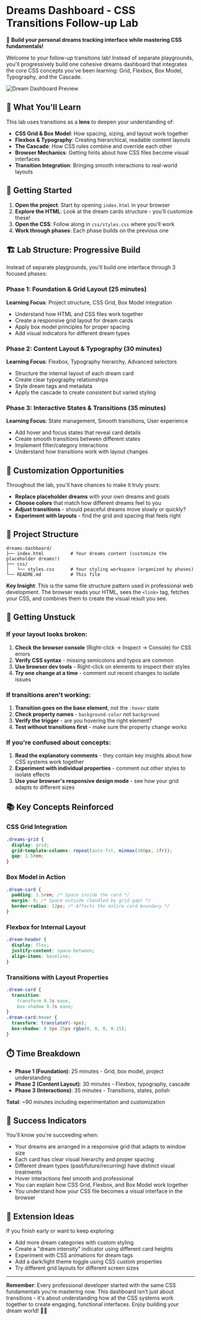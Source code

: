 # Dreams Dashboard - CSS Transitions Follow-up Lab

🌙 **Build your personal dreams tracking interface while mastering CSS fundamentals!**

Welcome to your follow-up transitions lab! Instead of separate playgrounds, you'll progressively build one cohesive dreams dashboard that integrates the core CSS concepts you've been learning: Grid, Flexbox, Box Model, Typography, and the Cascade.

![Dream Dashboard Preview](assets/transition_followup_main.png)

## 🎯 What You'll Learn

This lab uses transitions as a **lens** to deepen your understanding of:

- **CSS Grid & Box Model**: How spacing, sizing, and layout work together
- **Flexbox & Typography**: Creating hierarchical, readable content layouts
- **The Cascade**: How CSS rules combine and override each other
- **Browser Mechanics**: Getting hints about how CSS files become visual interfaces
- **Transition Integration**: Bringing smooth interactions to real-world layouts

## 🚀 Getting Started

1. **Open the project**: Start by opening `index.html` in your browser
2. **Explore the HTML**: Look at the dream cards structure - you'll customize these!
3. **Open the CSS**: Follow along in `css/styles.css` where you'll work
4. **Work through phases**: Each phase builds on the previous one

## 🏗️ Lab Structure: Progressive Build

Instead of separate playgrounds, you'll build one interface through 3 focused phases:

### Phase 1: Foundation & Grid Layout (25 minutes)

**Learning Focus**: Project structure, CSS Grid, Box Model integration

- Understand how HTML and CSS files work together
- Create a responsive grid layout for dream cards
- Apply box model principles for proper spacing
- Add visual indicators for different dream types

### Phase 2: Content Layout & Typography (30 minutes)

**Learning Focus**: Flexbox, Typography hierarchy, Advanced selectors

- Structure the internal layout of each dream card
- Create clear typography relationships
- Style dream tags and metadata
- Apply the cascade to create consistent but varied styling

### Phase 3: Interactive States & Transitions (35 minutes)

**Learning Focus**: State management, Smooth transitions, User experience

- Add hover and focus states that reveal card details
- Create smooth transitions between different states
- Implement filter/category interactions
- Understand how transitions work with layout changes

## 🎨 Customization Opportunities

Throughout the lab, you'll have chances to make it truly yours:

- **Replace placeholder dreams** with your own dreams and goals
- **Choose colors** that match how different dreams feel to you
- **Adjust transitions** - should peaceful dreams move slowly or quickly?
- **Experiment with layouts** - find the grid and spacing that feels right

## 📂 Project Structure

```
dreams-dashboard/
├── index.html          # Your dreams content (customize the placeholder dreams!)
├── css/
│   └── styles.css      # Your styling workspace (organized by phases)
└── README.md           # This file
```

**Key Insight**: This is the same file structure pattern used in professional web development. The browser reads your HTML, sees the `<link>` tag, fetches your CSS, and combines them to create the visual result you see.

## 🔧 Getting Unstuck

### If your layout looks broken:

1. **Check the browser console** (Right-click → Inspect → Console) for CSS errors
2. **Verify CSS syntax** - missing semicolons and typos are common
3. **Use browser dev tools** - Right-click on elements to inspect their styles
4. **Try one change at a time** - comment out recent changes to isolate issues

### If transitions aren't working:

1. **Transition goes on the base element**, not the `:hover` state
2. **Check property names** - `background-color` not `background`
3. **Verify the trigger** - are you hovering the right element?
4. **Test without transitions first** - make sure the property change works

### If you're confused about concepts:

1. **Read the explanatory comments** - they contain key insights about how CSS systems work together
2. **Experiment with individual properties** - comment out other styles to isolate effects
3. **Use your browser's responsive design mode** - see how your grid adapts to different sizes

## 📚 Key Concepts Reinforced

### CSS Grid Integration

```css
.dreams-grid {
  display: grid;
  grid-template-columns: repeat(auto-fit, minmax(300px, 1fr));
  gap: 1.5rem;
}
```

### Box Model in Action

```css
.dream-card {
  padding: 1.5rem; /* Space inside the card */
  margin: 0; /* Space outside (handled by grid gap) */
  border-radius: 12px; /* Affects the entire card boundary */
}
```

### Flexbox for Internal Layout

```css
.dream-header {
  display: flex;
  justify-content: space-between;
  align-items: baseline;
}
```

### Transitions with Layout Properties

```css
.dream-card {
  transition:
    transform 0.3s ease,
    box-shadow 0.3s ease;
}
.dream-card:hover {
  transform: translateY(-4px);
  box-shadow: 0 8px 25px rgba(0, 0, 0, 0.15);
}
```

## ⏱️ Time Breakdown

- **Phase 1 (Foundation)**: 25 minutes - Grid, box model, project understanding
- **Phase 2 (Content Layout)**: 30 minutes - Flexbox, typography, cascade
- **Phase 3 (Interactions)**: 35 minutes - Transitions, states, polish

**Total**: ~90 minutes including experimentation and customization

## 🎉 Success Indicators

You'll know you're succeeding when:

- Your dreams are arranged in a responsive grid that adapts to window size
- Each card has clear visual hierarchy and proper spacing
- Different dream types (past/future/recurring) have distinct visual treatments
- Hover interactions feel smooth and professional
- You can explain how CSS Grid, Flexbox, and Box Model work together
- You understand how your CSS file becomes a visual interface in the browser

## 🚀 Extension Ideas

If you finish early or want to keep exploring:

- Add more dream categories with custom styling
- Create a "dream intensity" indicator using different card heights
- Experiment with CSS animations for dream tags
- Add a dark/light theme toggle using CSS custom properties
- Try different grid layouts for different screen sizes

---

**Remember**: Every professional developer started with the same CSS fundamentals you're mastering now. This dashboard isn't just about transitions - it's about understanding how all the CSS systems work together to create engaging, functional interfaces. Enjoy building your dream world! 🌙✨
